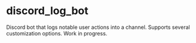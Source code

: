 # discord_log_bot
Discord bot that logs notable user actions into a channel. Supports several customization options. Work in progress.
